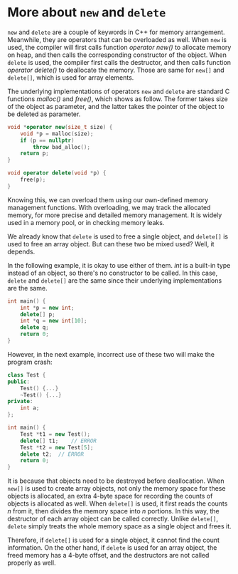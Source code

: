 # More about `new` and `delete`

`new` and `delete` are a couple of keywords in C++ for memory arrangement. Meanwhile, they are operators that can be overloaded as well. When `new` is used, the compiler will first calls function *operator new()* to allocate memory on heap, and then calls the corresponding constructor of the object. When `delete` is used, the compiler first calls the destructor, and then calls function *operator delete()* to deallocate the memory. Those are same for `new[]` and `delete[]`, which is used for array elements.

The underlying implementations of operators `new` and `delete` are standard C functions *malloc()* and *free()*, which shows as follow. The former takes size of the object as parameter, and the latter takes the pointer of the object to be deleted as parameter.

```cpp
void *operator new(size_t size) {
    void *p = malloc(size);
    if (p == nullptr)
        throw bad_alloc();
    return p;
}

void operator delete(void *p) {
    free(p);
}
```

Knowing this, we can overload them using our own-defined memory management functions. With overloading, we may track the allocated memory, for more precise and detailed memory management. It is widely used in a memory pool, or in checking memory leaks. 

We already know that `delete` is used to free a single object, and `delete[]` is used to free an array object. But can these two be mixed used? Well, it depends.

In the following example, it is okay to use either of them. *int* is a built-in type instead of an object, so there's no constructor to be called. In this case, `delete` and `delete[]` are the same since their  underlying implementations are the same.

```cpp
int main() {
    int *p = new int;
    delete[] p;
    int *q = new int[10];
    delete q;
    return 0;
}
```

However, in the next example, incorrect use of these two will make the program crash:

```cpp
class Test {
public:
	Test() {...}
    ~Test() {...}
private:
	int a;    
};

int main() {
    Test *t1 = new Test();
    delete[] t1;	// ERROR
    Test *t2 = new Test[5];
    delete t2;	// ERROR
    return 0;
}
```

It is because that objects need to be destroyed before deallocation. When `new[]` is used to create array objects, not only the memory space for these objects is allocated, an extra 4-byte space for recording the counts of objects is allocated as well. When `delete[]` is used, it first reads the counts *n* from it, then divides the memory space into *n* portions. In this way, the destructor of each array object can be called correctly. Unlike `delete[]`, `delete` simply treats the whole memory space as a single object and frees it. 

Therefore, if `delete[]` is used for a single object, it cannot find the count information. On the other hand, if `delete` is used for an array object, the freed memory has a 4-byte offset, and the destructors are not called properly as well.